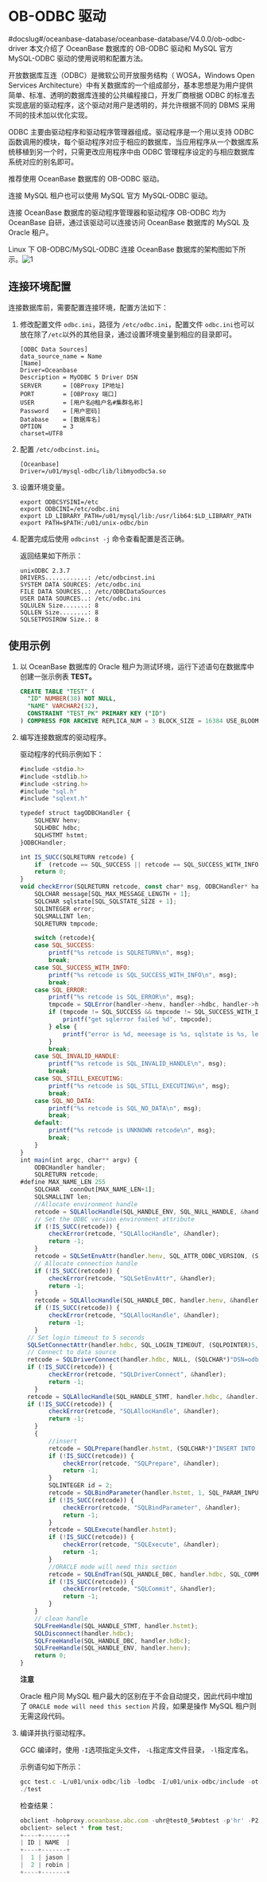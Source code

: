 # OB-ODBC 驱动
#docslug#/oceanbase-database/oceanbase-database/V4.0.0/ob-odbc-driver
本文介绍了 OceanBase 数据库的 OB-ODBC 驱动和 MySQL 官方 MySQL-ODBC 驱动的使用说明和配置方法。

开放数据库互连（ODBC）是微软公司开放服务结构（ WOSA，Windows Open Services Architecture）中有关数据库的一个组成部分，基本思想是为用户提供简单、标准、透明的数据库连接的公共编程接口，开发厂商根据 ODBC 的标准去实现底层的驱动程序，这个驱动对用户是透明的，并允许根据不同的 DBMS 采用不同的技术加以优化实现。

ODBC 主要由驱动程序和驱动程序管理器组成。驱动程序是一个用以支持 ODBC 函数调用的模块，每个驱动程序对应于相应的数据库，当应用程序从一个数据库系统移植到另一个时，只需更改应用程序中由 ODBC 管理程序设定的与相应数据库系统对应的别名即可。

推荐使用 OceanBase 数据库的 OB-ODBC 驱动。

连接 MySQL 租户也可以使用 MySQL 官方 MySQL-ODBC 驱动。

连接 OceanBase 数据库的驱动程序管理器和驱动程序 OB-ODBC 均为 OceanBase 自研，通过该驱动可以连接访问 OceanBase 数据库的 MySQL 及 Oracle 租户。

Linux 下 OB-ODBC/MySQL-ODBC 连接 OceanBase 数据库的架构图如下所示。![1](https://help-static-aliyun-doc.aliyuncs.com/assets/img/zh-CN/0941580461/p367293.png)

## 连接环境配置

连接数据库前，需要配置连接环境，配置方法如下：

1. 修改配置文件 `odbc.ini`，路径为 `/etc/odbc.ini`，配置文件 `odbc.ini`也可以放在除了` /etc `以外的其他目录，通过设置环境变量到相应的目录即可。

   ```shell
   [ODBC Data Sources]
   data_source_name = Name
   [Name]
   Driver=Oceanbase
   Description = MyODBC 5 Driver DSN
   SERVER      = [OBProxy IP地址]
   PORT        = [OBProxy 端口]
   USER        = [用户名@租户名#集群名称]
   Password    = [用户密码]
   Database    = [数据库名]
   OPTION      = 3
   charset=UTF8
   ```

2. 配置 `/etc/odbcinst.ini`。

   ```shell
   [Oceanbase]
   Driver=/u01/mysql-odbc/lib/libmyodbc5a.so
   ```

3. 设置环境变量。

   ```shell
   export ODBCSYSINI=/etc
   export ODBCINI=/etc/odbc.ini
   export LD_LIBRARY_PATH=/u01/mysql/lib:/usr/lib64:$LD_LIBRARY_PATH
   export PATH=$PATH:/u01/unix-odbc/bin
   ```

<!-- -->

4. 配置完成后使用 `odbcinst -j` 命令查看配置是否正确。

   返回结果如下所示：

   ```shell
   unixODBC 2.3.7
   DRIVERS............: /etc/odbcinst.ini
   SYSTEM DATA SOURCES: /etc/odbc.ini
   FILE DATA SOURCES..: /etc/ODBCDataSources
   USER DATA SOURCES..: /etc/odbc.ini
   SQLULEN Size.......: 8
   SQLLEN Size........: 8
   SQLSETPOSIROW Size.: 8
   ```

## 使用示例

1. 以 OceanBase 数据库的 Oracle 租户为测试环境，运行下述语句在数据库中创建一张示例表 **TEST。**

   ```sql
   CREATE TABLE "TEST" (
     "ID" NUMBER(38) NOT NULL,
     "NAME" VARCHAR2(32),
     CONSTRAINT "TEST_PK" PRIMARY KEY ("ID")
   ) COMPRESS FOR ARCHIVE REPLICA_NUM = 3 BLOCK_SIZE = 16384 USE_BLOOM_FILTER = FALSE TABLET_SIZE = 134217728 PCTFREE = 10
   ```

2. 编写连接数据库的驱动程序。

   驱动程序的代码示例如下：

   ```javascript
   #include <stdio.h>
   #include <stdlib.h>
   #include <string.h>
   #include "sql.h"
   #include "sqlext.h"
   
   typedef struct tagODBCHandler {
       SQLHENV henv;
       SQLHDBC hdbc;
       SQLHSTMT hstmt;
   }ODBCHandler;
   
   int IS_SUCC(SQLRETURN retcode) {
       if  (retcode == SQL_SUCCESS || retcode == SQL_SUCCESS_WITH_INFO) return 1;
       return 0;
   }
   void checkError(SQLRETURN retcode, const char* msg, ODBCHandler* handler) {
       SQLCHAR message[SQL_MAX_MESSAGE_LENGTH + 1];
       SQLCHAR sqlstate[SQL_SQLSTATE_SIZE + 1];
       SQLINTEGER error;
       SQLSMALLINT len;
       SQLRETURN tmpcode;
   
       switch (retcode){
       case SQL_SUCCESS:
           printf("%s retcode is SQLRETURN\n", msg);
           break;
       case SQL_SUCCESS_WITH_INFO:
           printf("%s retcode is SQL_SUCCESS_WITH_INFO\n", msg);
           break;
       case SQL_ERROR:
           printf("%s retcode is SQL_ERROR\n", msg);
           tmpcode = SQLError(handler->henv, handler->hdbc, handler->hstmt, sqlstate, &error, message, sizeof(message), &len);
           if (tmpcode != SQL_SUCCESS && tmpcode != SQL_SUCCESS_WITH_INFO) {
               printf("get sqlerror failed %d", tmpcode);
           } else {
               printf("error is %d, meeesage is %s, sqlstate is %s, len is %d\n", error, message, sqlstate, len);
           }
           break;
       case SQL_INVALID_HANDLE:
           printf("%s retcode is SQL_INVALID_HANDLE\n", msg);
           break;
       case SQL_STILL_EXECUTING:
           printf("%s retcode is SQL_STILL_EXECUTING\n", msg);
           break;
       case SQL_NO_DATA:
           printf("%s retcode is SQL_NO_DATA\n", msg);
           break;
       default:
           printf("%s retcode is UNKNOWN retcode\n", msg);
           break;
       }
   }
   int main(int argc, char** argv) {
       ODBCHandler handler;
       SQLRETURN retcode;
   #define MAX_NAME_LEN 255
       SQLCHAR   connOut[MAX_NAME_LEN+1];
       SQLSMALLINT len;
       //Allocate environment handle 
       retcode = SQLAllocHandle(SQL_HANDLE_ENV, SQL_NULL_HANDLE, &handler.henv);
       // Set the ODBC version environment attribute  
       if (!IS_SUCC(retcode)) {
           checkError(retcode, "SQLAllocHandle", &handler);
           return -1;
       }
       retcode = SQLSetEnvAttr(handler.henv, SQL_ATTR_ODBC_VERSION, (SQLPOINTER)SQL_OV_ODBC3_80, 0);
       // Allocate connection handle  
       if (!IS_SUCC(retcode)) {  
           checkError(retcode, "SQLSetEnvAttr", &handler);
           return -1;
       }
       retcode = SQLAllocHandle(SQL_HANDLE_DBC, handler.henv, &handler.hdbc);  
       if (!IS_SUCC(retcode)) {  
           checkError(retcode, "SQLAllocHandle", &handler);
           return -1;
       }
     // Set login timeout to 5 seconds  
     SQLSetConnectAttr(handler.hdbc, SQL_LOGIN_TIMEOUT, (SQLPOINTER)5, 0);  
     // Connect to data source  
     retcode = SQLDriverConnect(handler.hdbc, NULL, (SQLCHAR*)"DSN=odbctest", SQL_NTS, connOut, MAX_NAME_LEN, &len,SQL_DRIVER_NOPROMPT);
     if (!IS_SUCC(retcode)) {  
           checkError(retcode, "SQLDriverConnect", &handler);
           return -1;
       }
     retcode = SQLAllocHandle(SQL_HANDLE_STMT, handler.hdbc, &handler.hstmt);
     if (!IS_SUCC(retcode)) {  
           checkError(retcode, "SQLAllocHandle", &handler);
           return -1;
       }
       {
           //insert 
           retcode = SQLPrepare(handler.hstmt, (SQLCHAR*)"INSERT INTO test VALUES(?,'robin')", SQL_NTS);
           if (!IS_SUCC(retcode)) {  
               checkError(retcode, "SQLPrepare", &handler);
               return -1;
           }
           SQLINTEGER id = 2;
           retcode = SQLBindParameter(handler.hstmt, 1, SQL_PARAM_INPUT, SQL_C_LONG, SQL_INTEGER, 0, 0, &id, 0, NULL);
           if (!IS_SUCC(retcode)) {  
               checkError(retcode, "SQLBindParameter", &handler);
               return -1;
           }
           retcode = SQLExecute(handler.hstmt);
           if (!IS_SUCC(retcode)) {  
               checkError(retcode, "SQLExecute", &handler);
               return -1;
           }
           //ORACLE mode will need this section
           retcode = SQLEndTran(SQL_HANDLE_DBC, handler.hdbc, SQL_COMMIT);
           if (!IS_SUCC(retcode)) {
               checkError(retcode, "SQLCommit", &handler);
               return -1;
           }
       }
       // clean handle
       SQLFreeHandle(SQL_HANDLE_STMT, handler.hstmt);
       SQLDisconnect(handler.hdbc);
       SQLFreeHandle(SQL_HANDLE_DBC, handler.hdbc);
       SQLFreeHandle(SQL_HANDLE_ENV, handler.henv);
       return 0;
   }
   ```

   **注意**

   Oracle 租户同 MySQL 租户最大的区别在于不会自动提交，因此代码中增加了 `ORACLE mode will need this section` 片段，如果是操作 MySQL 租户则无需这段代码。

3. 编译并执行驱动程序。

   GCC 编译时，使用 `-I`选项指定头文件， `-L`指定库文件目录， `-l`指定库名。

   示例语句如下所示：

   ```javascript
   gcc test.c -L/u01/unix-odbc/lib -lodbc -I/u01/unix-odbc/include -otest
   ./test
   ```

   检查结果：

   ```javascript
   obclient -hobproxy.oceanbase.abc.com -uhr@test0_5#obtest -p'hr' -P2883
   obclient> select * from test;
   +----+-------+
   | ID | NAME  |
   +----+-------+
   |  1 | jason |
   |  2 | robin |
   +----+-------+
   ```
